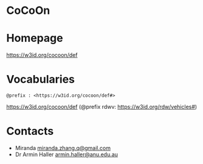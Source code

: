 CoCoOn
======

# Homepage

https://w3id.org/cocoon/def

# Vocabularies

    @prefix : <https://w3id.org/cocoon/def#>

https://w3id.org/cocoon/def (@prefix rdwv: https://w3id.org/rdw/vehicles#)

# Contacts
* Miranda <miranda.zhang.q@gmail.com>
* Dr Armin Haller <armin.haller@anu.edu.au>
